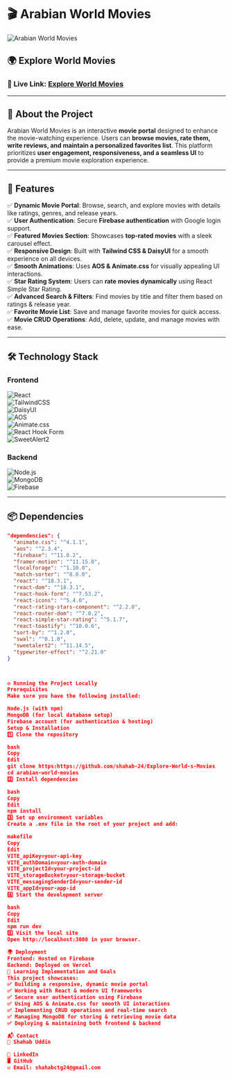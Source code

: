 # 🎬 Arabian World Movies  

![Arabian World Movies](https://i.ibb.co.com/JwCQV9FN/screencapture-explore-world-movies-web-app-2025-02-05-17-44-42.png)  

## 🌍 Explore World Movies  

### 🚀 Live Link: [Explore World Movies](https://explore-world-movies.web.app)  

---

## 📌 About the Project  

Arabian World Movies is an interactive **movie portal** designed to enhance the movie-watching experience. Users can **browse movies, rate them, write reviews, and maintain a personalized favorites list**. This platform prioritizes **user engagement, responsiveness, and a seamless UI** to provide a premium movie exploration experience.  

---

## 🚀 Features  

✅ **Dynamic Movie Portal**: Browse, search, and explore movies with details like ratings, genres, and release years.  
✅ **User Authentication**: Secure **Firebase authentication** with Google login support.  
✅ **Featured Movies Section**: Showcases **top-rated movies** with a sleek carousel effect.  
✅ **Responsive Design**: Built with **Tailwind CSS & DaisyUI** for a smooth experience on all devices.  
✅ **Smooth Animations**: Uses **AOS & Animate.css** for visually appealing UI interactions.  
✅ **Star Rating System**: Users can **rate movies dynamically** using React Simple Star Rating.  
✅ **Advanced Search & Filters**: Find movies by title and filter them based on ratings & release year.  
✅ **Favorite Movie List**: Save and manage favorite movies for quick access.  
✅ **Movie CRUD Operations**: Add, delete, update, and manage movies with ease.  

---

## 🛠️ Technology Stack  

### **Frontend**  
![React](https://img.shields.io/badge/React-61DAFB?style=flat&logo=react&logoColor=black)  
![TailwindCSS](https://img.shields.io/badge/TailwindCSS-38B2AC?style=flat&logo=tailwind-css&logoColor=white)  
![DaisyUI](https://img.shields.io/badge/DaisyUI-7952B3?style=flat&logo=daisyui&logoColor=white)  
![AOS](https://img.shields.io/badge/AOS-FE5196?style=flat&logo=aos&logoColor=white)  
![Animate.css](https://img.shields.io/badge/Animate.css-FF6F61?style=flat&logo=css3&logoColor=white)  
![React Hook Form](https://img.shields.io/badge/React%20Hook%20Form-EC407A?style=flat&logo=react&logoColor=white)  
![SweetAlert2](https://img.shields.io/badge/SweetAlert2-FF9800?style=flat&logo=sweetalert&logoColor=white)  

### **Backend**  
![Node.js](https://img.shields.io/badge/Node.js-43853D?style=flat&logo=node.js&logoColor=white)  
![MongoDB](https://img.shields.io/badge/MongoDB-47A248?style=flat&logo=mongodb&logoColor=white)  
![Firebase](https://img.shields.io/badge/Firebase-FFCA28?style=flat&logo=firebase&logoColor=white)  

---

## 📦 Dependencies  

```json
"dependencies": {
  "animate.css": "^4.1.1",
  "aos": "^2.3.4",
  "firebase": "^11.0.2",
  "framer-motion": "^11.15.0",
  "localforage": "^1.10.0",
  "match-sorter": "^8.0.0",
  "react": "^18.3.1",
  "react-dom": "^18.3.1",
  "react-hook-form": "^7.53.2",
  "react-icons": "^5.4.0",
  "react-rating-stars-component": "^2.2.0",
  "react-router-dom": "^7.0.2",
  "react-simple-star-rating": "^5.1.7",
  "react-toastify": "^10.0.6",
  "sort-by": "^1.2.0",
  "swal": "^0.1.0",
  "sweetalert2": "^11.14.5",
  "typewriter-effect": "^2.21.0"
}



⚙️ Running the Project Locally
Prerequisites
Make sure you have the following installed:

Node.js (with npm)
MongoDB (for local database setup)
Firebase account (for authentication & hosting)
Setup & Installation
1️⃣ Clone the repository

bash
Copy
Edit
git clone https:https://github.com/shahab-24/Explore-World-s-Movies
cd arabian-world-movies
2️⃣ Install dependencies

bash
Copy
Edit
npm install
3️⃣ Set up environment variables
Create a .env file in the root of your project and add:

makefile
Copy
Edit
VITE_apiKey=your-api-key
VITE_authDomain=your-auth-domain
VITE_projectId=your-project-id
VITE_storageBucket=your-storage-bucket
VITE_messagingSenderId=your-sender-id
VITE_appId=your-app-id
4️⃣ Start the development server

bash
Copy
Edit
npm run dev
5️⃣ Visit the local site
Open http://localhost:3000 in your browser.

🌍 Deployment
Frontend: Hosted on Firebase
Backend: Deployed on Vercel
🎯 Learning Implementation and Goals
This project showcases:
✅ Building a responsive, dynamic movie portal
✅ Working with React & modern UI frameworks
✅ Secure user authentication using Firebase
✅ Using AOS & Animate.css for smooth UI interactions
✅ Implementing CRUD operations and real-time search
✅ Managing MongoDB for storing & retrieving movie data
✅ Deploying & maintaining both frontend & backend

📬 Contact
👤 Shahab Uddin

🔗 LinkedIn
🖥 GitHub
✉️ Email: shahabctg24@gmail.com
